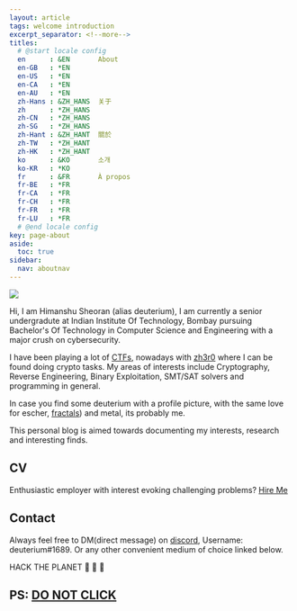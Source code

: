 ```yaml
---
layout: article
tags: welcome introduction
excerpt_separator: <!--more-->
titles:
  # @start locale config
  en      : &EN       About
  en-GB   : *EN
  en-US   : *EN
  en-CA   : *EN
  en-AU   : *EN
  zh-Hans : &ZH_HANS  关于
  zh      : *ZH_HANS
  zh-CN   : *ZH_HANS
  zh-SG   : *ZH_HANS
  zh-Hant : &ZH_HANT  關於
  zh-TW   : *ZH_HANT
  zh-HK   : *ZH_HANT
  ko      : &KO       소개
  ko-KR   : *KO
  fr      : &FR       À propos
  fr-BE   : *FR
  fr-CA   : *FR
  fr-CH   : *FR
  fr-FR   : *FR
  fr-LU   : *FR
  # @end locale config
key: page-about
aside:
  toc: true
sidebar:
  nav: aboutnav
---
```


<div class="item">
  <div class="item__image">
    <img class="image image--lg" src="https://deut-erium.github.io/Circle-limit-IV.jpg"/>
  </div>
  <div class="item__content">
    <p>
      Hi, I am Himanshu Sheoran (alias deuterium), I am currently a senior undergradute at Indian Institute Of Technology, Bombay pursuing
      Bachelor's Of Technology in Computer Science and Engineering with a major crush on cybersecurity.
    </p>
    <p>
      I have been playing a lot of <a href="https://deut-erium.github.io/ctf-tutorials/2021/04/04/What-Are-CTFs.html">CTFs</a>, nowadays with <a href="https://ctftime.org/team/116018">zh3r0</a> 
      where I can be found doing crypto tasks. My areas of interests include Cryptography, Reverse Engineering, Binary Exploitation, SMT/SAT solvers and programming in general.
    </p>
    <p>
        In case you find some deuterium with a profile picture, with the same love for escher, <a href="https://deut-erium.github.io/pyfractal/">fractals</a>) and metal, its probably me.
    </p>
  </div>
</div>

This personal blog is aimed towards documenting my interests, research and interesting finds.

## CV
Enthusiastic employer with interest evoking challenging problems? [Hire Me]()

## Contact
Always feel free to DM(direct message) on [discord](https://discord.com/new), Username: deuterium#1689.
Or any other convenient medium of choice linked below.

HACK THE PLANET :metal: :metal: :metal:

## PS: [DO NOT CLICK](https://www.youtube.com/watch?v=dQw4w9WgXcQ)

